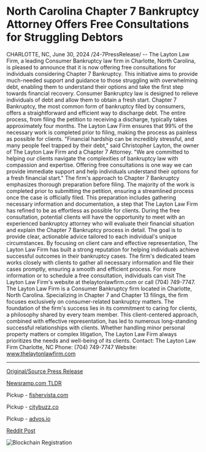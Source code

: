 # North Carolina Chapter 7 Bankruptcy Attorney Offers Free Consultations for Struggling Debtors

CHARLOTTE, NC, June 30, 2024 /24-7PressRelease/ -- The Layton Law Firm, a leading Consumer Bankruptcy law firm in Charlotte, North Carolina, is pleased to announce that it is now offering free consultations for individuals considering Chapter 7 Bankruptcy. This initiative aims to provide much-needed support and guidance to those struggling with overwhelming debt, enabling them to understand their options and take the first step towards financial recovery.  Consumer Bankruptcy law is designed to relieve individuals of debt and allow them to obtain a fresh start. Chapter 7 Bankruptcy, the most common form of bankruptcy filed by consumers, offers a straightforward and efficient way to discharge debt. The entire process, from filing the petition to receiving a discharge, typically takes approximately four months. The Layton Law Firm ensures that 99% of the necessary work is completed prior to filing, making the process as painless as possible for clients.  "Financial hardship can be incredibly stressful, and many people feel trapped by their debt," said Christopher Layton, the owner of The Layton Law Firm and a Chapter 7 Attorney. "We are committed to helping our clients navigate the complexities of bankruptcy law with compassion and expertise. Offering free consultations is one way we can provide immediate support and help individuals understand their options for a fresh financial start."  The firm's approach to Chapter 7 Bankruptcy emphasizes thorough preparation before filing. The majority of the work is completed prior to submitting the petition, ensuring a streamlined process once the case is officially filed. This preparation includes gathering necessary information and documentation, a step that The Layton Law Firm has refined to be as effortless as possible for clients.  During the free consultation, potential clients will have the opportunity to meet with an experienced bankruptcy attorney who will evaluate their financial situation and explain the Chapter 7 Bankruptcy process in detail. The goal is to provide clear, actionable advice tailored to each individual's unique circumstances.  By focusing on client care and effective representation, The Layton Law Firm has built a strong reputation for helping individuals achieve successful outcomes in their bankruptcy cases. The firm's dedicated team works closely with clients to gather all necessary information and file their cases promptly, ensuring a smooth and efficient process.  For more information or to schedule a free consultation, individuals can visit The Layton Law Firm's website at thelaytonlawfirm.com or call (704) 749-7747.  The Layton Law Firm is a Consumer Bankruptcy firm located in Charlotte, North Carolina. Specializing in Chapter 7 and Chapter 13 filings, the firm focuses exclusively on consumer-related bankruptcy matters. The foundation of the firm's success lies in its commitment to caring for clients, a philosophy shared by every team member. This client-centered approach, combined with effective representation, has led to numerous long-standing successful relationships with clients. Whether handling minor personal property matters or complex litigation, The Layton Law Firm always prioritizes the needs and well-being of its clients.  Contact: The Layton Law Firm Charlotte, NC Phone: (704) 749-7747 Website: www.thelaytonlawfirm.com 

---

[Original/Source Press Release](https://www.24-7pressrelease.com/press-release/512152/north-carolina-chapter-7-bankruptcy-attorney-offers-free-consultations-for-struggling-debtors)
                    

[Newsramp.com TLDR](https://newsramp.com/curated-news/leading-consumer-bankruptcy-law-firm-offers-free-consultations-for-chapter-7-bankruptcy/87aa2fc4441c8861ee59ff37b6120627) 


Pickup - [fishervista.com](https://fishervista.com/en/layton-law-firm-offers-free-consultations-for-chapter-7-bankruptcy-in-charlotte/20244666)

Pickup - [citybuzz.co](https://citybuzz.co/2024/06/30/charlotte-law-firm-offers-free-consultations-for-chapter-7-bankruptcy)

Pickup - [advos.io](https://advos.io/en/layton-law-firm-offers-free-chapter-7-bankruptcy-consultations-to-aid-struggling-debtors/20244666)
 



[Reddit Post](https://www.reddit.com/r/newsramp/comments/1dtpvwf/leading_consumer_bankruptcy_law_firm_offers_free/) 



![Blockchain Registration](https://cdn.newsramp.app/24-7PressRelease/qrcode/247/2/fondCgRJ.webp)